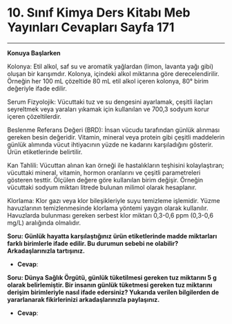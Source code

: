 # 10. Sınıf Kimya Ders Kitabı Meb Yayınları Cevapları Sayfa 171

---

**Konuya Başlarken**

Kolonya: Etil alkol, saf su ve aromatik yağlardan (limon, lavanta yağı gibi) oluşan bir karışımdır. Kolonya, içindeki alkol miktarına göre derecelendirilir. Örneğin her 100 mL çözeltide 80 mL etil alkol içeren kolonya, 80° birim değeriyle ifade edilir.

Serum Fizyolojik: Vücuttaki tuz ve su dengesini ayarlamak, çeşitli ilaçları seyreltmek veya yaraları yıkamak için kullanılan ve 700,3 sodyum korur içeren çözeltilerdir.

Beslenme Referans Değeri (BRD): İnsan vücudu tarafından günlük alınması gereken besin değeridir. Vitamin, mineral veya protein gibi çeşitli maddelerin günlük alımında vücut ihtiyacının yüzde ne kadarını karşıladığını gösterir. Ürün etiketlerinde belirtilir.

Kan Tahlili: Vücuttan alınan kan örneği ile hastalıkların teşhisini kolaylaştıran; vücuttaki mineral, vitamin, hormon oranlarını ve çeşitli parametreleri gösteren testtir. Ölçülen değere göre kullanılan birim değişir. Örneğin vücuttaki sodyum miktarı litrede bulunan milimol olarak hesaplanır.

Klorlama: Klor gazı veya klor bileşikleriyle suyu temizleme işlemidir. Yüzme havuzlarının temizlenmesinde klorlama yöntemi yaygın olarak kullanılır. Havuzlarda bulunması gereken serbest klor miktarı 0,3-0,6 ppm (0,3-0,6 mg/L) aralığında olmalıdır.

**Soru: Günlük hayatta karşılaştığınız ürün etiketlerinde madde miktarları farklı birimlerle ifade edilir. Bu durumun sebebi ne olabilir? Arkadaşlarınızla tartışınız.**

-   **Cevap**:

**Soru: Dünya Sağlık Örgütü, günlük tüketilmesi gereken tuz miktarını 5 g olarak belirlemiştir. Bir insanın günlük tüketmesi gereken tuz miktarını derişim birimleriyle nasıl ifade edersiniz? Yukarıda verilen bilgilerden de yararlanarak fikirlerinizi arkadaşlarınızla paylaşınız.**

-   **Cevap**: